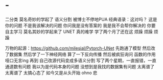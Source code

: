 # -
二分类
莫名奇妙的学起了 语义分割 被博士不停地PUA
经典语录：这对吗？ 这是你的问题 不是我该解决的问题 你问我是没有答案的 我是我不会帮你解决的 你要自主学习 
莫名其妙的学起来了 UNET 真的难学
学了两个月了还在这 烦躁 烦躁 烦躁

万物的起源：https://github.com/milesial/Pytorch-UNet
先跑通了模型
然后改了数据集
然后学了一下神经网络 
算了一下反向传播
然后被疯狂询问 函数的作用 哑口无言ing
再到 自己改源代码变成多语义分割 
写了两个星期，一直报错，一直通道数有问题 
我以为是代码本身的问题 没想到是我找的数据集有问题 
太离谱了 太离谱了 太搞心态了
如今又是从头开始
ohno
悲
